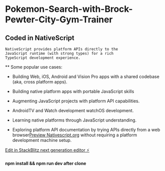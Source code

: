 # Pokemon-Search-with-Brock-Pewter-City-Gym-Trainer

## Coded in NativeScript
    NativeScript provides platform APIs directly to the 
    JavaScript runtime (with strong types) for a rich 
    TypeScript development experience.
    
** Some popular use cases:

- Building Web, iOS, Android and Vision Pro apps with a   shared codebase (aka, cross platform apps).

- Building native platform apps with portable JavaScript skills

- Augmenting JavaScript projects with platform API capabilities.

- AndroidTV and Watch development
watchOS development.

- Learning native platforms through JavaScript understanding.

- Exploring platform API documentation by trying APIs directly from a web browser[Preview Nativescript.org](https://preview.nativescript.org/) without requiring a platform development machine setup.


[Edit in StackBlitz next generation editor ⚡️](https://stackblitz.com/~/github.com/chipsxp/Pokemon-Search-with-Brock-Pewter-City-Gym-Trainer)

#### npm install && npm run dev after clone